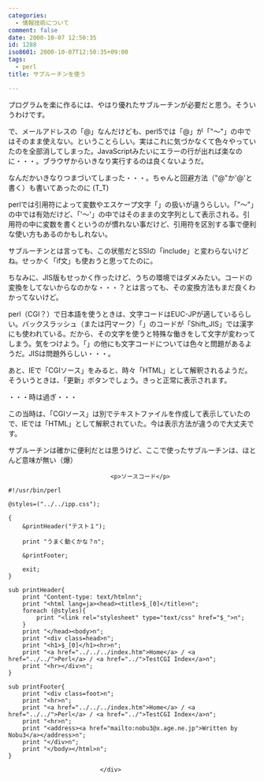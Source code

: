 ```yaml
---
categories:
  - 情報技術について
comment: false
date: 2000-10-07 12:50:35
id: 1288
iso8601: 2000-10-07T12:50:35+09:00
tags:
  - perl
title: サブルーチンを使う

---
```


<div class="entry-body">
                                 <p>プログラムを楽に作るには、やはり優れたサブルーチンが必要だと思う。そういうわけです。 </p>

<p>で、メールアドレスの「@」なんだけども、perl5では「@」が「"〜"」の中ではそのまま使えない。ということらしい。実はこれに気づかなくて色々やっていたのを全部消してしまった。JavaScriptみたいにエラーの行が出れば楽なのに・・・。ブラウザからいきなり実行するのは良くないようだ。 </p>

<p>なんだかいきなりつまづいてしまった・・・。ちゃんと回避方法（"@"か'@'と書く）も書いてあったのに (T_T) </p>

<p>perlでは引用符によって変数やエスケープ文字「」の扱いが違うらしい。「"〜"」の中では有効だけど、「'〜'」の中ではそのままの文字列として表示される。引用符の中に変数を書くというのが慣れない事だけど、引用符を区別する事で便利な使い方もあるのかもしれない。 </p>

<p>サブルーチンとは言っても、この状態だとSSIの「include」と変わらないけどね。せっかく「if文」も使おうと思ってたのに。 </p>

<p>ちなみに、JIS版もせっかく作ったけど、うちの環境ではダメみたい。コードの変換をしてないからなのかな・・・？とは言っても、その変換方法もまだ良くわかってないけど。 </p>

<p>perl（CGI？）で日本語を使うときは、文字コードはEUC-JPが適しているらしい。バックスラッシュ（または円マーク）「」のコードが「Shift_JIS」では漢字にも使われている。だから、その文字を使うと特殊な働きをして文字が変わってしまう。気をつけよう。「」の他にも文字コードについては色々と問題があるようだ。JISは問題外らしい・・・。 </p>

<p>あと、IEで「CGIソース」をみると、時々「HTML」として解釈されるようだ。そういうときは、「更新」ボタンでしょう。きっと正常に表示されます。 </p>

<p>・・・時は過ぎ・・・ </p>

<p>この当時は、「CGIソース」は別でテキストファイルを作成して表示していたので、IEでは「HTML」として解釈されていた。今は表示方法が違うので大丈夫です。 </p>

<p>サブルーチンは確かに便利だとは思うけど、ここで使ったサブルーチンは、ほとんど意味が無い（爆）</p>
                              
                                 <p>ソースコード</p>

<pre><code>#!/usr/bin/perl

@styles=("../../ipp.css");

{
    &amp;printHeader("テスト１");

    print "うまく動くかな？n";

    &amp;printFooter;

    exit;
}

sub printHeader{
    print "Content-type: text/htmlnn";
    print "&lt;html lang=ja&gt;&lt;head&gt;&lt;title&gt;$_[0]&lt;/title&gt;n";
    foreach (@styles){
        print "&lt;link rel="stylesheet" type="text/css" href="$_"&gt;n";
    }
    print "&lt;/head&gt;&lt;body&gt;n";
    print "&lt;div class=head&gt;n";
    print "&lt;h1&gt;$_[0]&lt;/h1&gt;&lt;hr&gt;n";
    print "&lt;a href="../../../index.htm"&gt;Home&lt;/a&gt; / &lt;a href="../../"&gt;Perl&lt;/a&gt; / &lt;a href="../"&gt;TestCGI Index&lt;/a&gt;n";
    print "&lt;hr&gt;&lt;/div&gt;n";
}

sub printFooter{
    print "&lt;div class=foot&gt;n";
    print "&lt;hr&gt;n";
    print "&lt;a href="../../../index.htm"&gt;Home&lt;/a&gt; / &lt;a href="../../"&gt;Perl&lt;/a&gt; / &lt;a href="../"&gt;TestCGI Index&lt;/a&gt;n";
    print "&lt;hr&gt;n";
    print "&lt;address&gt;&lt;a href="mailto:nobu3@x.age.ne.jp"&gt;Written by Nobu3&lt;/a&gt;&lt;/address&gt;n";
    print "&lt;/div&gt;n";
    print "&lt;/body&gt;&lt;/html&gt;n";
}</code></pre>
                              </div>
    	